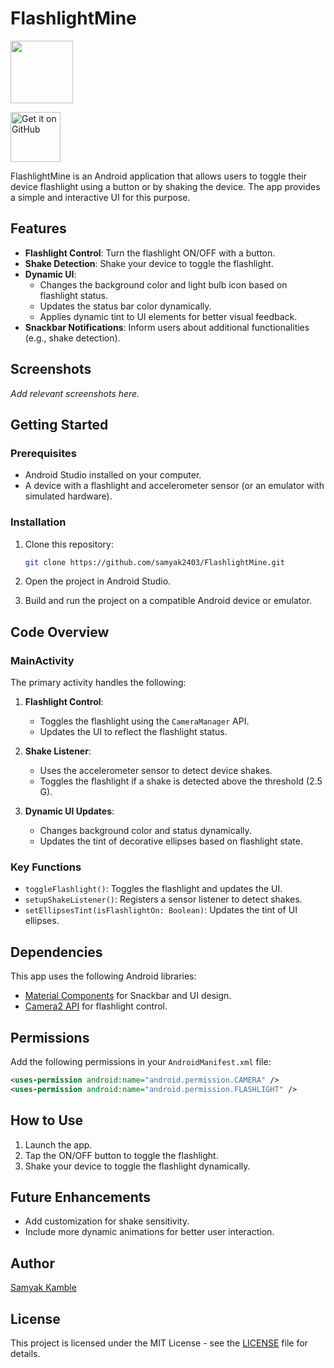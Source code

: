 # FlashlightMine

<img src="https://github.com/samyak2403/FlashLightmine/blob/master/app/src/main/res/drawable/bule.png" width="100px"/>


[<img src="https://github.com/machiav3lli/oandbackupx/blob/034b226cea5c1b30eb4f6a6f313e4dadcbb0ece4/badge_github.png" alt="Get it on GitHub" height="80">](https://github.com/samyak2403/IPTVmine2.0/releases/latest)


FlashlightMine is an Android application that allows users to toggle their device flashlight using a button or by shaking the device. The app provides a simple and interactive UI for this purpose.

## Features

- **Flashlight Control**: Turn the flashlight ON/OFF with a button.
- **Shake Detection**: Shake your device to toggle the flashlight.
- **Dynamic UI**: 
  - Changes the background color and light bulb icon based on flashlight status.
  - Updates the status bar color dynamically.
  - Applies dynamic tint to UI elements for better visual feedback.
- **Snackbar Notifications**: Inform users about additional functionalities (e.g., shake detection).

## Screenshots

*Add relevant screenshots here.*

## Getting Started

### Prerequisites

- Android Studio installed on your computer.
- A device with a flashlight and accelerometer sensor (or an emulator with simulated hardware).

### Installation

1. Clone this repository:
   ```bash
   git clone https://github.com/samyak2403/FlashlightMine.git
   ```

2. Open the project in Android Studio.
3. Build and run the project on a compatible Android device or emulator.

## Code Overview

### MainActivity

The primary activity handles the following:

1. **Flashlight Control**:
   - Toggles the flashlight using the `CameraManager` API.
   - Updates the UI to reflect the flashlight status.

2. **Shake Listener**:
   - Uses the accelerometer sensor to detect device shakes.
   - Toggles the flashlight if a shake is detected above the threshold (2.5 G).

3. **Dynamic UI Updates**:
   - Changes background color and status dynamically.
   - Updates the tint of decorative ellipses based on flashlight state.

### Key Functions

- `toggleFlashlight()`: Toggles the flashlight and updates the UI.
- `setupShakeListener()`: Registers a sensor listener to detect shakes.
- `setEllipsesTint(isFlashlightOn: Boolean)`: Updates the tint of UI ellipses.

## Dependencies

This app uses the following Android libraries:

- [Material Components](https://material.io/develop/android) for Snackbar and UI design.
- [Camera2 API](https://developer.android.com/reference/android/hardware/camera2/package-summary) for flashlight control.

## Permissions

Add the following permissions in your `AndroidManifest.xml` file:

```xml
<uses-permission android:name="android.permission.CAMERA" />
<uses-permission android:name="android.permission.FLASHLIGHT" />
```

## How to Use

1. Launch the app.
2. Tap the ON/OFF button to toggle the flashlight.
3. Shake your device to toggle the flashlight dynamically.

## Future Enhancements

- Add customization for shake sensitivity.
- Include more dynamic animations for better user interaction.

## Author

[Samyak Kamble](https://github.com/samyak2403/IPTVmine)

## License

This project is licensed under the MIT License - see the [LICENSE](LICENSE) file for details.
